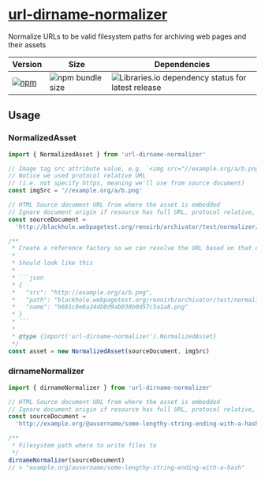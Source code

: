 # [url-dirname-normalizer](https://gitlab.com/renoirb/renoirb-particles/-/tree/master/apps/url-dirname-normalizer)

Normalize URLs to be valid filesystem paths for archiving web pages and their assets

| Version                                                                                                                                                                | Size                                                                                                 | Dependencies                                                                                                                                                                |
| ---------------------------------------------------------------------------------------------------------------------------------------------------------------------- | ---------------------------------------------------------------------------------------------------- | --------------------------------------------------------------------------------------------------------------------------------------------------------------------------- |
| [![npm](https://img.shields.io/npm/v/url-dirname-normalizer?style=flat-square&logo=appveyor&label=npm&logo=npm)](https://www.npmjs.com/package/url-dirname-normalizer) | ![npm bundle size](https://img.shields.io/bundlephobia/min/url-dirname-normalizer?style=flat-square) | ![Libraries.io dependency status for latest release](https://img.shields.io/librariesio/release/npm/url-dirname-normalizer?style=flat-square&logo=appveyor&logo=dependabot) |

## Usage

### NormalizedAsset

````js
import { NormalizedAsset } from 'url-dirname-normalizer'

// Image tag src attribute value, e.g. `<img src="//example.org/a/b.png" />`
// Notice we used protocol relative URL
// (i.e. not specify https, meaning we'll use from source document)
const imgSrc = '//example.org/a/b.png'

// HTML Source document URL from where the asset is embedded
// Ignore document origin if resource has full URL, protocol relative, non TLS
const sourceDocument =
  'http://blackhole.webpagetest.org/renoirb/archivator/test/normalizer/assets/ignore-path'

/**
 * Create a reference factory so we can resolve the URL based on that document URL
 *
 * Should look like this
 *
 * ```json
 * {
 *   "src": "http://example.org/a/b.png",
 *   "path": "blackhole.webpagetest.org/renoirb/archivator/test/normalizer/assets/ignore-path",
 *   "name": "b681c8e6a24db0d9ab038b0d57c5a1a8.png"
 * }
 * ```
 *
 * @type {import('url-dirname-normalizer').NormalizedAsset}
 */
const asset = new NormalizedAsset(sourceDocument, imgSrc)
````

### dirnameNormalizer

```js
import { dirnameNormalizer } from 'url-dirname-normalizer'

// HTML Source document URL from where the asset is embedded
// Ignore document origin if resource has full URL, protocol relative, non TLS
const sourceDocument =
  'http://example.org/@ausername/some-lengthy-string-ending-with-a-hash-1a2d8a61510'

/**
 * Filesystem path where to write files to
 */
dirnameNormalizer(sourceDocument)
// > "example.org/ausername/some-lengthy-string-ending-with-a-hash"
```
